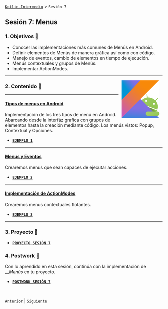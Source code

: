 [`Kotlin-Intermedio`](../Readme.md) > `Sesión 7`


## Sesión 7: Menus

> <div style="text-align: justify;">
  
### 1. Objetivos :dart: 

- Conocer las implementaciones más comunes de Menús en Android.
- Definir elementos de Menús de manera gráfica así como con código.
- Manejo de eventos, cambio de elementos en tiempo de ejecución.
- Menús contextuales y grupos de Menús.
- Implementar ActionModes.

---

<img src="../images/android-kotlin.png" align="right" height="120" hspace="10">


### 2. Contenido :blue_book:

---
 

#### <ins>Tipos de menus en Android</ins>

Implementación de los tres tipos de menú en Android. Abarcando desde la interfáz grafica con grupos de elementos hasta la creación mediante código. Los menús vistos: Popup, Contextual y Opciones.

- [**`EJEMPLO 1`**](Ejemplo-01/Readme.md)

---

#### <ins>Menus y Eventos</ins>

Crearemos menus que sean capaces de ejecutar acciones.

- [**`EJEMPLO 2`**](Ejemplo-02/Readme.md)

---

#### <ins>Implementación de ActionModes </ins>

Crearemos menus contextuales flotantes.

- [**`EJEMPLO 3`**](Ejemplo-03/Readme.md)

---


### 3. Proyecto :hammer:


- [**`PROYECTO SESIÓN 7`**](Proyecto/Readme.md)

### 4. Postwork :memo:

Con lo aprendido en esta sesión, continúa con la implementación de ___Menús_ en tu proyecto.

- [**`POSTWORK SESIÓN 7`**](Postwork/Readme.md)

<br/>

[`Anterior`](../Sesion-06/Readme.md) | [`Siguiente`](../Sesion-08/Readme.md)      

</div>

